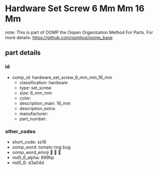 # Hardware Set Screw 6 Mm Mm 16 Mm  

note: This is part of OOMP the Oopen Organization Method For Parts. For more details: https://github.com/oomlout/oomp_base

##  part details





### id
* oomp_id: hardware_set_screw_6_mm_mm_16_mm
  * classification: hardware
  * type: set_screw
  * size: 6_mm_mm
  * color: 
  * description_main: 16_mm
  * description_extra: 
  * manufacturer: 
  * part_number: 

### other_codes
* short_code: ss16
* oomp_word: tomato ring bug
* oomp_word_emoji :tomato: :ring: :bug:
* md5_6_alpha: 899hp
* md5_6: d3a04d